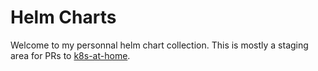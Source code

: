 # Helm Charts
Welcome to my personnal helm chart collection. This is mostly a staging area
for PRs to [k8s-at-home](https://github.com/k8s-at-home/charts).
